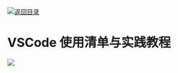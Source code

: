[![返回目录](https://parg.co/UCb)](https://github.com/wxyyxc1992/Awesome-CheatSheets)

# VSCode 使用清单与实践教程

![](https://coding.net/u/hoteam/p/Cache/git/raw/master/2017/9/1/VSCode-diff.jpg)
